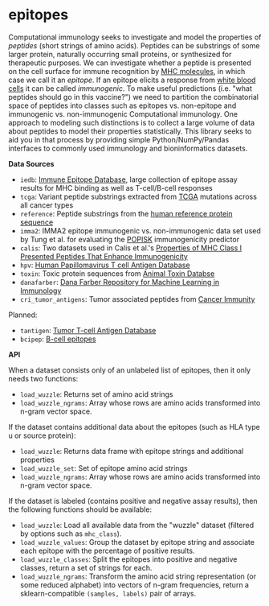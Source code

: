 epitopes
=======

Computational immunology seeks to investigate and model the properties of *peptides* (short strings of amino acids). Peptides can be substrings of some larger protein, naturally occurring small proteins, or synthesized for therapeutic purposes. We can investigate whether a peptide is presented on the cell surface for immune recognition by [MHC molecules](http://en.wikipedia.org/wiki/Major_histocompatibility_complex), in which case we call it an *epitope*. If an epitope elicits a response from [white blood cells](http://en.wikipedia.org/wiki/Lymphocyte) it can be called  *immunogenic*. To make useful predictions (i.e. "what peptides should go in this vaccine?") we need to partition the combinatorial space of peptides into classes such as epitopes vs. non-epitope and immunogenic vs. non-immunogenic 
Computational immunology. One approach to modeling such distinctions is to collect a large volume of data about peptides to model their properties statistically. This library seeks to aid you in that process by providing simple Python/NumPy/Pandas interfaces to commonly used immunology and bioninformatics datasets. 

**Data Sources** 

- `iedb`: [Immune Epitope Database](http://www.iedb.org), large collection of epitope assay results for MHC binding as well as T-cell/B-cell responses
- `tcga`: Variant peptide substrings extracted from [TCGA](http://en.wikipedia.org/wiki/The_Cancer_Genome_Atlas) mutations across all cancer types
- `reference`: Peptide substrings from the [human reference protein sequence](ftp://ftp.ensembl.org/pub/release-75/fasta/homo_sapiens/pep/)
- `imma2`: IMMA2 epitope immunogenic vs. non-immunogenic data set used by Tung et al. for evaluating the [POPISK](http://www.biomedcentral.com/1471-2105/12/446) immunogenicity predictor 
- `calis`: Two datasets used in Calis et al.'s [Properties of MHC Class I Presented Peptides That Enhance Immunogenicity](http://www.ploscompbiol.org/article/info%3Adoi%2F10.1371%2Fjournal.pcbi.1003266#pcbi.1003266.s005) 
- `hpv`: [Human Papillomavirus T cell Antigen Database](http://cvc.dfci.harvard.edu/cvccgi/hpv/)
- `toxin`: Toxic protein sequences from [Animal Toxin Databse](http://protchem.hunnu.edu.cn/toxin/)
- `danafarber`: [Dana Farber Repository for Machine Learning in Immunology](http://bio.dfci.harvard.edu/DFRMLI/)
- `cri_tumor_antigens`: Tumor associated peptides from [Cancer Immunity](http://cancerimmunity.org/peptide/mutations/)

Planned:

- `tantigen`: [Tumor T-cell Antigen Database](http://cvc.dfci.harvard.edu/tadb/)
- `bcipep`: [B-cell epitopes](http://www.imtech.res.in/raghava/bcipep/data.html) 


**API**

When a dataset consists only of an unlabeled list of epitopes, then it only needs two functions:
- `load_wuzzle`: Returns set of amino acid strings 
- `load_wuzzle_ngrams`: Array whose rows are amino acids transformed into n-gram vector space. 

If the dataset contains additional data about the epitopes (such as HLA type u or source protein):
- `load_wuzzle`: Returns data frame with epitope strings and additional properties
- `load_wuzzle_set`: Set of epitope amino acid strings 
- `load_wuzzle_ngrams`: Array whose rows are amino acids transformed into n-gram vector space. 

If the dataset is labeled (contains positive and negative assay results), then the following functions should be available: 
- `load_wuzzle`: Load all available data from the "wuzzle" dataset (filtered by options such as `mhc_class`). 
- `load_wuzzle_values`: Group the dataset by epitope string and associate each epitope with the percentage of positive results. 
- `load_wuzzle_classes`: Split the epitopes into positive and negative classes, return a set of strings for each. 
- `load_wuzzle_ngrams`: Transform the amino acid string representation (or some reduced alphabet) into vectors of n-gram frequencies, return a sklearn-compatible `(samples, labels)` pair of arrays.   
